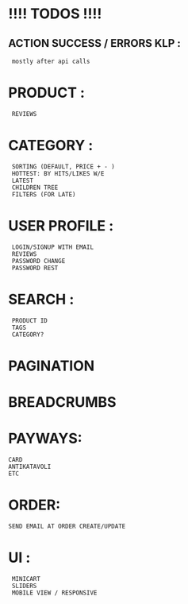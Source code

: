 # !!!! TODOS !!!!

## ACTION SUCCESS / ERRORS KLP :
```
 mostly after api calls
```
# PRODUCT :
```
 REVIEWS
```
# CATEGORY :
```
 SORTING (DEFAULT, PRICE + - )
 HOTTEST: BY HITS/LIKES W/E
 LATEST
 CHILDREN TREE
 FILTERS (FOR LATE)
```
# USER PROFILE :
```
 LOGIN/SIGNUP WITH EMAIL
 REVIEWS
 PASSWORD CHANGE
 PASSWORD REST
```
# SEARCH :
```
 PRODUCT ID
 TAGS
 CATEGORY?
```
# PAGINATION
# BREADCRUMBS
# PAYWAYS:
```
CARD
ANTIKATAVOLI
ETC

```
# ORDER:
```
SEND EMAIL AT ORDER CREATE/UPDATE

```
# UI :
```
 MINICART
 SLIDERS
 MOBILE VIEW / RESPONSIVE
```

